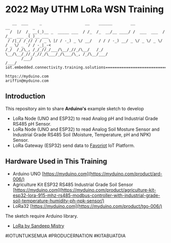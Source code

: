 # 2022 May UTHM LoRa WSN Training

```
   __  ___     _                   __    ______        __             __          _       
  /  |/  /_ __(_)__ _  _____ ___  / /_  /_  __/__ ____/ /  ___  ___  / /__  ___ _(_)__ ___
 / /|_/ / // / / _ \ |/ / -_) _ \/ __/   / / / -_) __/ _ \/ _ \/ _ \/ / _ \/ _ `/ / -_|_-<
/_/  /_/\_, /_/_//_/___/\__/_//_/\__/   /_/  \__/\__/_//_/_//_/\___/_/\___/\_, /_/\__/___/
       /___/                                                              /___/           
iot.embedded.connectivity.training.solutions==============================================

https://myduino.com
ariffin@myduino.com
```

## Introduction

This repository aim to share **Arduino's** example sketch to develop
- LoRa Node (UNO and ESP32) to read Analog pH and Industrial Grade RS485 pH Sensor.
- LoRa Node (UNO and ESP32) to read Analog Soil Mosture Sensor and Industrial Grade RS485 Soil (Moisture, Temperature, pH and NPK) Sensor.
- LoRa Gateway (ESP32) send data to [Favoriot](https://platform.favoriot.com/v2/signup) IoT Platform.

## Hardware Used in This Training
- Arduino UNO [https://myduino.com](https://myduino.com/product/ard-006/)
- Agriculture Kit ESP32 RS485 Industrial Grade Soil Sensor [https://myduino.com](https://myduino.com/product/agriculture-kit-esp32-lora-915-mhz-rs485-modbus-controller-with-industrial-grade-soil-temperature-humidity-ph-npk-sensor/)
- LoRa32 [https://myduino.com](https://myduino.com/product/tgo-006/)

The sketch require Arduino library.
- [LoRa by Sandeep Mistry](https://github.com/sandeepmistry/arduino-LoRa)

#IOTUNTUKSEMUA #PRODUCERNATION #KITABUATDIA
